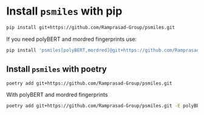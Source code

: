 # Install `psmiles` with pip

``` sh
pip install git+https://github.com/Ramprasad-Group/psmiles.git
```

If you need polyBERT and mordred fingerprints use:

``` sh
pip install 'psmiles[polyBERT,mordred]@git+https://github.com/Ramprasad-Group/psmiles.git'
```

## Install `psmiles` with poetry

``` sh
poetry add git+https://github.com/Ramprasad-Group/psmiles.git
```

With polyBERT and mordred fingerprints

``` sh
poetry add git+https://github.com/Ramprasad-Group/psmiles.git -E polyBERT -E mordred
```
